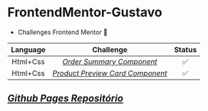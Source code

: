 # FrontendMentor-Gustavo
 - Challenges Frontend Mentor 💪


| Language |        Challenge        | Status |
|:--------:|:-----------------------:|:------:|
| Html+Css | [*Order Summary Component*](https://github.com/machadogustavo/FrontendMentor-Gustavo/tree/main/OrderSummaryComponent/order-summary-component-main) | ✅     |
| Html+Css | [*Product Preview Card Component*](https://github.com/machadogustavo/FrontendMentor-Gustavo/tree/main/ProductPreviewCardComponent/product-preview-card-component-main) | ✅  

[<h2>*Github Pages Repositório*</h2>](https://machadogustavo.github.io/FrontendMentor-Gustavo/)
                                            

